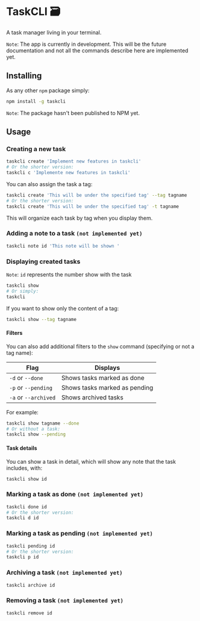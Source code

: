 # TaskCLI 🗃

A task manager living in your terminal.

`Note`: The app is currently in development. This will be the future documentation and not all the commands describe here are implemented yet.

## Installing

As any other `npm` package simply:

```bash
npm install -g taskcli
```

`Note`: The package hasn't been published to NPM yet.

## Usage

### Creating a new task

```bash
taskcli create 'Implement new features in taskcli'
# Or the shorter version:
taskcli c 'Implemente new features in taskcli'
```

You can also assign the task a tag:

```bash
taskcli create 'This will be under the specified tag' --tag tagname
# Or the shorter version:
taskcli create 'This will be under the specified tag' -t tagname
```

This will organize each task by tag when you display them.

### Adding a note to a task `(not implemented yet)`

```bash
taskcli note id 'This note will be shown '
```

### Displaying created tasks

`Note`: `id` represents the number show with the task

```bash
taskcli show
# Or simply:
taskcli
```

If you want to show only the content of a tag:

```bash
taskcli show --tag tagname
```

#### Filters

You can also add additional filters to the `show` command (specifying or not a tag name):

| Flag                 | Displays                      |
| -------------------- | ----------------------------- |
| `-d` or `--done`     | Shows tasks marked as done    |
| `-p` or `--pending`  | Shows tasks marked as pending |
| `-a` or `--archived` | Shows archived tasks          |

For example:

```bash
taskcli show tagname --done
# Or without a task:
taskcli show --pending
```

#### Task details

You can show a task in detail, which will show any note that the task includes, with:

```bash
taskcli show id
```

### Marking a task as done `(not implemented yet)`

```bash
taskcli done id
# Or the shorter version:
taskcli d id
```

### Marking a task as pending `(not implemented yet)`

```bash
taskcli pending id
# Or the shorter version:
taskcli p id
```

### Archiving a task `(not implemented yet)`

```bash
taskcli archive id
```

### Removing a task `(not implemented yet)`

```bash
taskcli remove id
```
